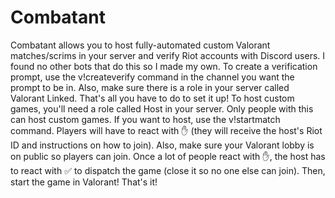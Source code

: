 # Combatant
 
Combatant allows you to host fully-automated custom Valorant matches/scrims in your server and verify Riot accounts with Discord users. I found no other bots that do this so I made my own. To create a verification prompt, use the v!createverify command in the channel you want the prompt to be in. Also, make sure there is a role in your server called Valorant Linked. That's all you have to do to set it up! To host custom games, you'll need a role called Host in your server. Only people with this can host custom games. If you want to host, use the v!startmatch <description> command. Players will have to react with ✋ (they will receive the host's Riot ID and instructions on how to join). Also, make sure your Valorant lobby is on public so players can join. Once a lot of people react with ✋, the host has to react with ✅ to dispatch the game (close it so no one else can join). Then, start the game in Valorant! That's it!
